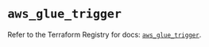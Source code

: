 # `aws_glue_trigger`

Refer to the Terraform Registry for docs: [`aws_glue_trigger`](https://registry.terraform.io/providers/hashicorp/aws/6.4.0/docs/resources/glue_trigger).
